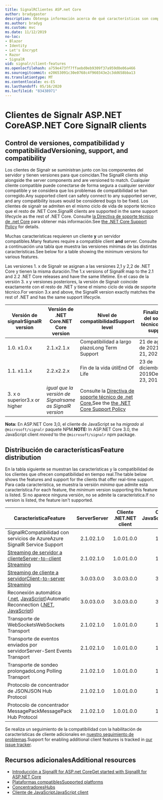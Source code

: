 ```yaml
---
title: SignalRClientes ASP.net Core
author: bradygaster
description: Obtenga información acerca de qué características son compatibles con los distintos clientes de ASP.NET Core SignalR .
ms.author: bradyg
ms.custom: mvc
ms.date: 11/12/2019
no-loc:
- Blazor
- Identity
- Let's Encrypt
- Razor
- SignalR
uid: signalr/client-features
ms.openlocfilehash: a759e473ff7ffaebd0eb9309f37a959d0e06a466
ms.sourcegitcommit: e20653091c30e0768c4f960343e2c3dd658bba13
ms.translationtype: MT
ms.contentlocale: es-ES
ms.lasthandoff: 05/16/2020
ms.locfileid: "83438971"
---
```

# <a name="aspnet-core-signalr-clients"></a><span data-ttu-id="dfb9c-103">Clientes de Signalr ASP.NET Core</span><span class="sxs-lookup"><span data-stu-id="dfb9c-103">ASP.NET Core SignalR clients</span></span>

## <a name="versioning-support-and-compatibility"></a><span data-ttu-id="dfb9c-104">Control de versiones, compatibilidad y compatibilidad</span><span class="sxs-lookup"><span data-stu-id="dfb9c-104">Versioning, support, and compatibility</span></span>

<span data-ttu-id="dfb9c-105">Los clientes de Signalr se suministran junto con los componentes del servidor y tienen versiones para que coincidan.</span><span class="sxs-lookup"><span data-stu-id="dfb9c-105">The SignalR clients ship alongside the server components and are versioned to match.</span></span> <span data-ttu-id="dfb9c-106">Cualquier cliente compatible puede conectarse de forma segura a cualquier servidor compatible y se considera que los problemas de compatibilidad se han corregido.</span><span class="sxs-lookup"><span data-stu-id="dfb9c-106">Any supported client can safely connect to any supported server, and any compatibility issues would be considered bugs to be fixed.</span></span> <span data-ttu-id="dfb9c-107">Los clientes de signalr se admiten en el mismo ciclo de vida de soporte técnico que el resto de .NET Core.</span><span class="sxs-lookup"><span data-stu-id="dfb9c-107">SignalR clients are supported in the same support lifecycle as the rest of .NET Core.</span></span> <span data-ttu-id="dfb9c-108">Consulte [la Directiva de soporte técnico de .net Core](https://dotnet.microsoft.com/platform/support/policy/dotnet-core) para obtener más información.</span><span class="sxs-lookup"><span data-stu-id="dfb9c-108">See [the .NET Core Support Policy](https://dotnet.microsoft.com/platform/support/policy/dotnet-core) for details.</span></span>

<span data-ttu-id="dfb9c-109">Muchas características requieren un cliente **y** un servidor compatibles.</span><span class="sxs-lookup"><span data-stu-id="dfb9c-109">Many features require a compatible client **and** server.</span></span> <span data-ttu-id="dfb9c-110">Consulte a continuación una tabla que muestra las versiones mínimas de las distintas características.</span><span class="sxs-lookup"><span data-stu-id="dfb9c-110">See below for a table showing the minimum versions for various features.</span></span>

<span data-ttu-id="dfb9c-111">Las versiones 1. x de Signalr se asignan a las versiones 2,1 y 2,2 de .NET Core y tienen la misma duración.</span><span class="sxs-lookup"><span data-stu-id="dfb9c-111">The 1.x versions of SignalR map to the 2.1 and 2.2 .NET Core releases and have the same lifetime.</span></span> <span data-ttu-id="dfb9c-112">En el caso de la versión 3. x y versiones posteriores, la versión de Signalr coincide exactamente con el resto de .NET y tiene el mismo ciclo de vida de soporte técnico.</span><span class="sxs-lookup"><span data-stu-id="dfb9c-112">For version 3.x and above, the SignalR version exactly matches the rest of .NET and has the same support lifecycle.</span></span>

| <span data-ttu-id="dfb9c-113">Versión de signalr</span><span class="sxs-lookup"><span data-stu-id="dfb9c-113">SignalR version</span></span> | <span data-ttu-id="dfb9c-114">Versión de .NET Core</span><span class="sxs-lookup"><span data-stu-id="dfb9c-114">.NET Core version</span></span> | <span data-ttu-id="dfb9c-115">Nivel de compatibilidad</span><span class="sxs-lookup"><span data-stu-id="dfb9c-115">Support level</span></span> | <span data-ttu-id="dfb9c-116">Finalización del soporte técnico</span><span class="sxs-lookup"><span data-stu-id="dfb9c-116">End of support</span></span> |
| - | - | - | - |
| <span data-ttu-id="dfb9c-117">1.0. x</span><span class="sxs-lookup"><span data-stu-id="dfb9c-117">1.0.x</span></span> | <span data-ttu-id="dfb9c-118">2.1.x</span><span class="sxs-lookup"><span data-stu-id="dfb9c-118">2.1.x</span></span> | <span data-ttu-id="dfb9c-119">Compatibilidad a largo plazo</span><span class="sxs-lookup"><span data-stu-id="dfb9c-119">Long Term Support</span></span> | <span data-ttu-id="dfb9c-120">21 de agosto de 2021</span><span class="sxs-lookup"><span data-stu-id="dfb9c-120">August 21, 2021</span></span> |
| <span data-ttu-id="dfb9c-121">1.1. x</span><span class="sxs-lookup"><span data-stu-id="dfb9c-121">1.1.x</span></span> | <span data-ttu-id="dfb9c-122">2.2.x</span><span class="sxs-lookup"><span data-stu-id="dfb9c-122">2.2.x</span></span> | <span data-ttu-id="dfb9c-123">Fin de la vida útil</span><span class="sxs-lookup"><span data-stu-id="dfb9c-123">End Of Life</span></span> | <span data-ttu-id="dfb9c-124">23 de diciembre de 2019</span><span class="sxs-lookup"><span data-stu-id="dfb9c-124">December 23, 2019</span></span> |
| <span data-ttu-id="dfb9c-125">3. x o superior</span><span class="sxs-lookup"><span data-stu-id="dfb9c-125">3.x or higher</span></span> | <span data-ttu-id="dfb9c-126">*igual que la versión de Signalr*</span><span class="sxs-lookup"><span data-stu-id="dfb9c-126">*same as SignalR version*</span></span> | <span data-ttu-id="dfb9c-127">Consulte la [Directiva de soporte técnico de .net Core.](https://dotnet.microsoft.com/platform/support/policy/dotnet-core)</span><span class="sxs-lookup"><span data-stu-id="dfb9c-127">See the [the .NET Core Support Policy](https://dotnet.microsoft.com/platform/support/policy/dotnet-core)</span></span> |

<span data-ttu-id="dfb9c-128">**Nota:** En ASP.NET Core 3,0, el cliente de JavaScript se ha *migrado* al `@microsoft/signalr` paquete NPM.</span><span class="sxs-lookup"><span data-stu-id="dfb9c-128">**NOTE:** In ASP.NET Core 3.0, the JavaScript client *moved* to the `@microsoft/signalr` npm package.</span></span>

## <a name="feature-distribution"></a><span data-ttu-id="dfb9c-129">Distribución de características</span><span class="sxs-lookup"><span data-stu-id="dfb9c-129">Feature distribution</span></span>

<span data-ttu-id="dfb9c-130">En la tabla siguiente se muestran las características y la compatibilidad de los clientes que ofrecen compatibilidad en tiempo real.</span><span class="sxs-lookup"><span data-stu-id="dfb9c-130">The table below shows the features and support for the clients that offer real-time support.</span></span> <span data-ttu-id="dfb9c-131">Para cada característica, se muestra la versión *mínima* que admite esta característica.</span><span class="sxs-lookup"><span data-stu-id="dfb9c-131">For each feature, the *minimum* version supporting this feature is listed.</span></span> <span data-ttu-id="dfb9c-132">Si no aparece ninguna versión, no se admite la característica.</span><span class="sxs-lookup"><span data-stu-id="dfb9c-132">If no version is listed, the feature isn't supported.</span></span>

| <span data-ttu-id="dfb9c-133">Característica</span><span class="sxs-lookup"><span data-stu-id="dfb9c-133">Feature</span></span> | <span data-ttu-id="dfb9c-134">Server</span><span class="sxs-lookup"><span data-stu-id="dfb9c-134">Server</span></span> | <span data-ttu-id="dfb9c-135">Cliente .NET</span><span class="sxs-lookup"><span data-stu-id="dfb9c-135">.NET client</span></span> | <span data-ttu-id="dfb9c-136">Cliente de JavaScript</span><span class="sxs-lookup"><span data-stu-id="dfb9c-136">JavaScript client</span></span> | <span data-ttu-id="dfb9c-137">Cliente de Java</span><span class="sxs-lookup"><span data-stu-id="dfb9c-137">Java client</span></span> |
| ---- | :-: | :-: | :-: | :-: |
| <span data-ttu-id="dfb9c-138">SignalRCompatibilidad con servicios de Azure</span><span class="sxs-lookup"><span data-stu-id="dfb9c-138">Azure SignalR Service Support</span></span> |<span data-ttu-id="dfb9c-139">2.1.0</span><span class="sxs-lookup"><span data-stu-id="dfb9c-139">2.1.0</span></span>|<span data-ttu-id="dfb9c-140">1.0.0</span><span class="sxs-lookup"><span data-stu-id="dfb9c-140">1.0.0</span></span>|<span data-ttu-id="dfb9c-141">1.0.0</span><span class="sxs-lookup"><span data-stu-id="dfb9c-141">1.0.0</span></span>|<span data-ttu-id="dfb9c-142">1.0.0</span><span class="sxs-lookup"><span data-stu-id="dfb9c-142">1.0.0</span></span>|
| [<span data-ttu-id="dfb9c-143">Streaming de servidor a cliente</span><span class="sxs-lookup"><span data-stu-id="dfb9c-143">Server-to-client Streaming</span></span>](xref:signalr/streaming)          |<span data-ttu-id="dfb9c-144">2.1.0</span><span class="sxs-lookup"><span data-stu-id="dfb9c-144">2.1.0</span></span>|<span data-ttu-id="dfb9c-145">1.0.0</span><span class="sxs-lookup"><span data-stu-id="dfb9c-145">1.0.0</span></span>|<span data-ttu-id="dfb9c-146">1.0.0</span><span class="sxs-lookup"><span data-stu-id="dfb9c-146">1.0.0</span></span>|<span data-ttu-id="dfb9c-147">1.0.0</span><span class="sxs-lookup"><span data-stu-id="dfb9c-147">1.0.0</span></span>|
| [<span data-ttu-id="dfb9c-148">Streaming de cliente a servidor</span><span class="sxs-lookup"><span data-stu-id="dfb9c-148">Client-to-server Streaming</span></span>](xref:signalr/streaming)          |<span data-ttu-id="dfb9c-149">3.0.0</span><span class="sxs-lookup"><span data-stu-id="dfb9c-149">3.0.0</span></span>|<span data-ttu-id="dfb9c-150">3.0.0</span><span class="sxs-lookup"><span data-stu-id="dfb9c-150">3.0.0</span></span>|<span data-ttu-id="dfb9c-151">3.0.0</span><span class="sxs-lookup"><span data-stu-id="dfb9c-151">3.0.0</span></span>|<span data-ttu-id="dfb9c-152">3.0.0</span><span class="sxs-lookup"><span data-stu-id="dfb9c-152">3.0.0</span></span>|
| <span data-ttu-id="dfb9c-153">Reconexión automática ([.net](/aspnet/core/signalr/dotnet-client?view=aspnetcore-3.0&tabs=visual-studio#handle-lost-connection), [JavaScript](/aspnet/core/signalr/javascript-client?view=aspnetcore-3.0#reconnect-clients))</span><span class="sxs-lookup"><span data-stu-id="dfb9c-153">Automatic Reconnection ([.NET](/aspnet/core/signalr/dotnet-client?view=aspnetcore-3.0&tabs=visual-studio#handle-lost-connection), [JavaScript](/aspnet/core/signalr/javascript-client?view=aspnetcore-3.0#reconnect-clients))</span></span>          |<span data-ttu-id="dfb9c-154">3.0.0</span><span class="sxs-lookup"><span data-stu-id="dfb9c-154">3.0.0</span></span>|<span data-ttu-id="dfb9c-155">3.0.0</span><span class="sxs-lookup"><span data-stu-id="dfb9c-155">3.0.0</span></span>|<span data-ttu-id="dfb9c-156">3.0.0</span><span class="sxs-lookup"><span data-stu-id="dfb9c-156">3.0.0</span></span>|❌|
| <span data-ttu-id="dfb9c-157">Transporte de WebSockets</span><span class="sxs-lookup"><span data-stu-id="dfb9c-157">WebSockets Transport</span></span> |<span data-ttu-id="dfb9c-158">2.1.0</span><span class="sxs-lookup"><span data-stu-id="dfb9c-158">2.1.0</span></span>|<span data-ttu-id="dfb9c-159">1.0.0</span><span class="sxs-lookup"><span data-stu-id="dfb9c-159">1.0.0</span></span>|<span data-ttu-id="dfb9c-160">1.0.0</span><span class="sxs-lookup"><span data-stu-id="dfb9c-160">1.0.0</span></span>|<span data-ttu-id="dfb9c-161">1.0.0</span><span class="sxs-lookup"><span data-stu-id="dfb9c-161">1.0.0</span></span>|
| <span data-ttu-id="dfb9c-162">Transporte de eventos enviados por servidor</span><span class="sxs-lookup"><span data-stu-id="dfb9c-162">Server-Sent Events Transport</span></span> |<span data-ttu-id="dfb9c-163">2.1.0</span><span class="sxs-lookup"><span data-stu-id="dfb9c-163">2.1.0</span></span>|<span data-ttu-id="dfb9c-164">1.0.0</span><span class="sxs-lookup"><span data-stu-id="dfb9c-164">1.0.0</span></span>|<span data-ttu-id="dfb9c-165">1.0.0</span><span class="sxs-lookup"><span data-stu-id="dfb9c-165">1.0.0</span></span>|❌|
| <span data-ttu-id="dfb9c-166">Transporte de sondeo prolongado</span><span class="sxs-lookup"><span data-stu-id="dfb9c-166">Long Polling Transport</span></span> |<span data-ttu-id="dfb9c-167">2.1.0</span><span class="sxs-lookup"><span data-stu-id="dfb9c-167">2.1.0</span></span>|<span data-ttu-id="dfb9c-168">1.0.0</span><span class="sxs-lookup"><span data-stu-id="dfb9c-168">1.0.0</span></span>|<span data-ttu-id="dfb9c-169">1.0.0</span><span class="sxs-lookup"><span data-stu-id="dfb9c-169">1.0.0</span></span>|<span data-ttu-id="dfb9c-170">3.0.0</span><span class="sxs-lookup"><span data-stu-id="dfb9c-170">3.0.0</span></span>|
| <span data-ttu-id="dfb9c-171">Protocolo de concentrador de JSON</span><span class="sxs-lookup"><span data-stu-id="dfb9c-171">JSON Hub Protocol</span></span> |<span data-ttu-id="dfb9c-172">2.1.0</span><span class="sxs-lookup"><span data-stu-id="dfb9c-172">2.1.0</span></span>|<span data-ttu-id="dfb9c-173">1.0.0</span><span class="sxs-lookup"><span data-stu-id="dfb9c-173">1.0.0</span></span>|<span data-ttu-id="dfb9c-174">1.0.0</span><span class="sxs-lookup"><span data-stu-id="dfb9c-174">1.0.0</span></span>|<span data-ttu-id="dfb9c-175">1.0.0</span><span class="sxs-lookup"><span data-stu-id="dfb9c-175">1.0.0</span></span>|
| <span data-ttu-id="dfb9c-176">Protocolo de concentrador MessagePack</span><span class="sxs-lookup"><span data-stu-id="dfb9c-176">MessagePack Hub Protocol</span></span> |<span data-ttu-id="dfb9c-177">2.1.0</span><span class="sxs-lookup"><span data-stu-id="dfb9c-177">2.1.0</span></span>|<span data-ttu-id="dfb9c-178">1.0.0</span><span class="sxs-lookup"><span data-stu-id="dfb9c-178">1.0.0</span></span>|<span data-ttu-id="dfb9c-179">1.0.0</span><span class="sxs-lookup"><span data-stu-id="dfb9c-179">1.0.0</span></span>|❌|

<span data-ttu-id="dfb9c-180">Se realiza un seguimiento de la compatibilidad con la habilitación de características de cliente adicionales en [nuestro seguimiento de problemas](https://github.com/dotnet/AspNetCore/issues).</span><span class="sxs-lookup"><span data-stu-id="dfb9c-180">Support for enabling additional client features is tracked in [our issue tracker](https://github.com/dotnet/AspNetCore/issues).</span></span>

## <a name="additional-resources"></a><span data-ttu-id="dfb9c-181">Recursos adicionales</span><span class="sxs-lookup"><span data-stu-id="dfb9c-181">Additional resources</span></span>

* <span data-ttu-id="dfb9c-182">[Introducción a SignalR for ASP.net Core](xref:tutorials/signalr)</span><span class="sxs-lookup"><span data-stu-id="dfb9c-182">[Get started with SignalR for ASP.NET Core](xref:tutorials/signalr)</span></span>
* [<span data-ttu-id="dfb9c-183">Plataformas compatibles</span><span class="sxs-lookup"><span data-stu-id="dfb9c-183">Supported platforms</span></span>](xref:signalr/supported-platforms)
* [<span data-ttu-id="dfb9c-184">Concentradores</span><span class="sxs-lookup"><span data-stu-id="dfb9c-184">Hubs</span></span>](xref:signalr/hubs)
* [<span data-ttu-id="dfb9c-185">Cliente de JavaScript</span><span class="sxs-lookup"><span data-stu-id="dfb9c-185">JavaScript client</span></span>](xref:signalr/javascript-client)
